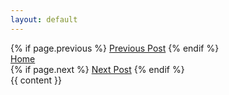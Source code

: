 ```yaml
---
layout: default
---
```

<div class="row">
    <div class="column">
        {% if page.previous %}
        <span>
            <a href="{{ page.previous.url}}">Previous Post</a>
        </span>
        {% endif %}
    </div>
    <div class="column">
        <span>
            <a href="{{ site.baseurl }}">Home</a>
        </span>
    </div>
    <div class="column">
        {% if page.next %}
        <span>
            <a href="{{ page.next.url}}">Next Post</a>
        </span>
        {% endif %}
    </div>
</div>

<section>
    {{ content }}
</section>